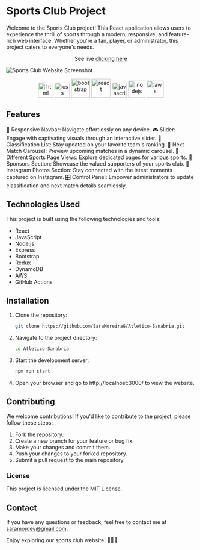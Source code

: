 # Sports Club Project

Welcome to the Sports Club project! This React application allows users to experience the thrill of sports through a modern, responsive, and feature-rich web interface. Whether you're a fan, player, or administrator, this project caters to everyone's needs.

<p align="center">See live <a href="https://atleticosanabria.com/" target="_blank">clicking here</a></p>

![Sports Club Website Screenshot](atletico-sanabria-futbol.png)

<p align="center">
	<img src='https://upload.wikimedia.org/wikipedia/commons/thumb/3/38/HTML5_Badge.svg/2048px-HTML5_Badge.svg.png' alt='html' width='40'>
	<img src='https://upload.wikimedia.org/wikipedia/commons/thumb/6/62/CSS3_logo.svg/800px-CSS3_logo.svg.png' alt='css' width='40'>
	<img src='https://upload.wikimedia.org/wikipedia/commons/thumb/b/b2/Bootstrap_logo.svg/1200px-Bootstrap_logo.svg.png' alt='bootstrap' width='50'>
	<img src='https://upload.wikimedia.org/wikipedia/commons/thumb/a/a7/React-icon.svg/1024px-React-icon.svg.png' alt='react' width='50'>
	<img src='https://upload.wikimedia.org/wikipedia/commons/thumb/6/6a/JavaScript-logo.png/768px-JavaScript-logo.png' alt='javascript' width='40'>
	<img src='https://miro.medium.com/v2/resize:fit:800/1*bc9pmTiyKR0WNPka2w3e0Q.png'
	alt='nodejs' width='45'>
	<img src='https://upload.wikimedia.org/wikipedia/commons/thumb/5/5c/AWS_Simple_Icons_AWS_Cloud.svg/2560px-AWS_Simple_Icons_AWS_Cloud.svg.png'
	alt='aws' width='45'>
</p>

## Features

📱 Responsive Navbar: Navigate effortlessly on any device.
🎮 Slider: Engage with captivating visuals through an interactive slider.
🏅 Classification List: Stay updated on your favorite team's ranking.
🔄 Next Match Carousel: Preview upcoming matches in a dynamic carousel.
🏀 Different Sports Page Views: Explore dedicated pages for various sports.
🤝 Sponsors Section: Showcase the valued supporters of your sports club.
📸 Instagram Photos Section: Stay connected with the latest moments captured on Instagram.
🎛 Control Panel: Empower administrators to update classification and next match details seamlessly.

## Technologies Used
This project is built using the following technologies and tools:
- React
- JavaScript
- Node.js
- Express
- Bootstrap
- Redux
- DynamoDB
- AWS
- GitHub Actions

## Installation

1. Clone the repository:
   ```bash
   git clone https://github.com/SaraMoreiraG/Atletico-Sanabria.git

2. Navigate to the project directory:
	```bash
	cd Atletico-Sanabria

3. Start the development server:
	```bash
	npm run start

4. Open your browser and go to http://localhost:3000/ to view the website.

## Contributing
We welcome contributions! If you'd like to contribute to the project, please follow these steps:

1. Fork the repository.
2. Create a new branch for your feature or bug fix.
3. Make your changes and commit them.
4. Push your changes to your forked repository.
5. Submit a pull request to the main repository.

### License
This project is licensed under the MIT License.

## Contact
If you have any questions or feedback, feel free to contact me at saramordev@gmail.com.

Enjoy exploring our sports club website! 🥇🏀🏈
